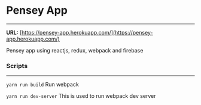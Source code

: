 # Pensey App

---

**URL:** [https://pensey-app.herokuapp.com/](https://pensey-app.herokuapp.com/)

Pensey app using reactjs, redux, webpack and firebase

### Scripts

---

`yarn run build`
Run webpack

`yarn run dev-server`
This is used to run webpack dev server
